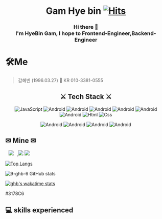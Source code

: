 <div align="center">

# Gam Hye bin [![Hits](https://hits.seeyoufarm.com/api/count/incr/badge.svg?url=https://github.com/9-ghb-6-counter&count_bg=%23FF0000&title_bg=%23000000&icon=&icon_color=%23E7E7E7&title=hits&edge_flat=false)](https://github.com/9-ghb-6)
### Hi there 👋 </br>I'm HyeBin Gam, I hope to Frontend-Engineer,Backend-Engineer
</div>

# 🛠Me
> 감혜빈
> (1996.03.27) 📱 KR 010-3381-0555

<div align="center">
  
## ⚔ Tech Stack ⚔
  <img alt="JavaScript" src ="https://img.shields.io/badge/JavaScriipt-F7DF1E.svg?&style=for-the-badge&logo=JavaScript&logoColor=black"/> <img alt="Android" src ="https://img.shields.io/badge/Typescript-317BC6.svg?&style=for-the-badge&logo=Typescript&logoColor=black"/> <img alt="Android" src ="https://img.shields.io/badge/Android-3DDC84.svg?&style=for-the-badge&logo=Android&logoColor=black"/> <img alt="Android" src ="https://img.shields.io/badge/MongoDB-47A248.svg?&style=for-the-badge&logo=MongoDB&logoColor=black"/> <img alt="Android" src ="https://img.shields.io/badge/Express-000000.svg?&style=for-the-badge&logo=Express&logoColor=white"/> <img alt="Android" src ="https://img.shields.io/badge/React-61DAFB.svg?&style=for-the-badge&logo=React&logoColor=black"/> <img alt="Android" src ="https://img.shields.io/badge/Node.js-339933.svg?&style=for-the-badge&logo=Node.js&logoColor=black"/> <img alt="Html" src ="https://img.shields.io/badge/HTML5-E34F26.svg?&style=for-the-badge&logo=HTML5&logoColor=white"/> <img alt="Css" src ="https://img.shields.io/badge/CSS3-1572B6.svg?&style=for-the-badge&logo=CSS3&logoColor=white"/>

<img alt="Android" src ="https://img.shields.io/badge/Visual Studio-5C2D91.svg?&style=for-the-badge&logo=VisualStudio&logoColor=black"/>  <img alt="Android" src ="https://img.shields.io/badge/Firebase-FFCA28.svg?&style=for-the-badge&logo=Firebase&logoColor=black"/> <img alt="Android" src ="https://img.shields.io/badge/MUi-007FFF.svg?&style=for-the-badge&logo=Mui&logoColor=black"/> <img alt="Android" src ="https://img.shields.io/badge/Bootstrap-7952B3.svg?&style=for-the-badge&logo=Bootstrap&logoColor=black"/> 
</div>
  
## ✉ Mine ✉
<a href="https://byul91oh.tistory.com/"> <img src="http://img.shields.io/badge/-Tech%20Blog-655ced?style=flat&logo=github&link=https://byul91oh.tistory.com/" style="height : auto; margin-left : 10px; margin-right : 10px;"/>
</a> <a href="https://instagram.com/9_ghb_6">
    <img src="http://img.shields.io/badge/-Instagram-black?style=flat&logo=Instagram&link=https://instagram.com/9_ghb_6/"/></a>
<a href="mailto:huba159@gmail.com"><img src="https://img.shields.io/badge/Gmail-ff0000?style=flat-square&logo=Gmail&logoColor=white&link=mailto:wonjongah@gmail.com"/></a></p>
[![Top Langs](https://github-readme-stats.vercel.app/api/top-langs/?username=anuraghazra&layout=compact)](https://github.com/anuraghazra/github-readme-stats)

![9-ghb-6 GitHub stats](https://github-readme-stats.vercel.app/api?username=9-ghb-6&show_icons=true&theme=radical)

[![ghb's wakatime stats](https://github-readme-stats.vercel.app/api/wakatime?username=9-ghb-6)](https://github.com/9-ghb-6/github-readme-stats)


#3178C6
## 💻 skills experienced
